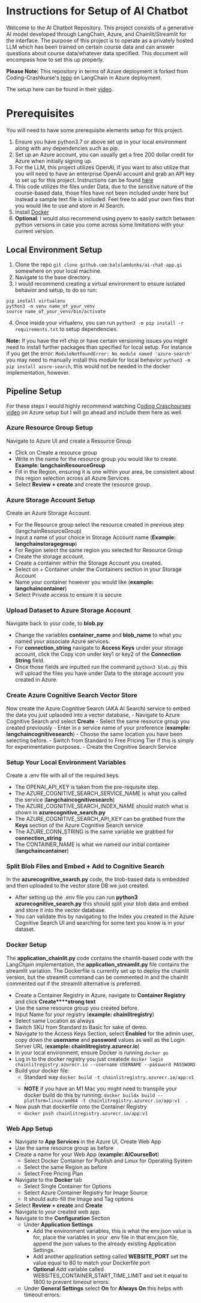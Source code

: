 # Instructions for Setup of AI Chatbot

Welcome to the AI Chatbot Repository. This project consists of a generative AI model developed through LangChain, Azure, and Chainlit/Streamlit for the interface. The purpose of this project is to operate as a privately hosted LLM which has been trained on certain course data and can answer questions about course data/whatever data specified. This document will encompass how to set this up properly.

**Please Note:** This repository in terms of Azure deployment is forked from Coding-Crashkurse's [repo](https://github.com/Coding-Crashkurse/LangChain-On-Azure/commits?author=Coding-Crashkurse)  on LangChain in Azure deployment. 

The setup here can be found in their [video](https://www.youtube.com/watch?v=WAedZvSDZAI).

# Prerequisites

You will need to have some prerequisite elements setup for this project.

 1. Ensure you have python3.7 or above set up in your local environment along with any dependencies such as pip.
 2. Set up an Azure account, you can usually get a free 200 dollar credit for Azure when initially signing up.
 3. For the LLM, this project utilizes OpenAI, if you want to also utilize that you will need to have an enterprise OpenAI account and grab an API key to set up for this project. Instructions can be found [here](https://platform.openai.com/docs/quickstart?context=python)
 4. This code utilizes the files under Data, due to the sensitive nature of the course-based data, those files have not been included under here but instead a sample text file is included. Feel free to add your own files that you would like to use and store in AI Search. 
 5. Install [Docker](https://www.docker.com/get-started/)
 6. **Optional**: I would also recommend using pyenv to easily switch between python versions in case you come across some limitations with your current version.

## Local Environment Setup
1. Clone the repo `git clone github.com:balslamdunks/ai-chat-app.gi` somewhere on your local machine.
2. Navigate to the base directory.
3. I would recommend creating a virtual environment to ensure isolated behavior and setup, to do so run:
```
pip install virtualenv
python3 -m venv name_of_your_venv
source name_of_your_venv/bin/activate
```
4. Once inside your virtualenv, you can run
`python3 -m pip install -r requirements.txt` to setup dependencies.

**Note:** If you have the m1 chip or have certain versioning issues you might need to install further packages than specified for local setup.
For instance if you get the error:
`ModuleNotFoundError: No module named 'azure-search'` you may need to manually install this module for local behavior `python3 -m pip install azure-search`, this would not be needed in the docker implementation, however.

## Pipeline Setup
For these steps I would highly recommend watching C[oding Craschourses video](https://www.youtube.com/watch?v=WAedZvSDZAI) on Azure setup but I will go ahead and include them here as well.


### Azure Resource Group Setup
Navigate to Azure UI and create a Resource Group
- Click on Create a resource group
- Write in the name for the resource group you would like to create. **Example:  langchainResourceGroup**
- Fill in the Region, ensuring it is one within your area, be consistent about this region selection across all Azure Services.
- Select **Review + create** and create the resource group.
### Azure Storage Account Setup

Create an Azure Storage Account.
- For the Resource group select the resource created in previous step (langchainResourceGroup)
- Input a name of your choice in Storage Account name (**Example: langchainstoragegroup**)
- For Region select the same region you selected for Resource Group
- Create the storage account.
-	Create a container within the Storage Account you created.
- Select on + Container under the Containers section in your Storage Account
- Name your container however you would like (**example:  langchaincontainer**)
- Select Private access to ensure it is secure
### Upload Dataset to Azure Storage Account
Navigate back to your code, to **blob.py**
- Change the variables **container_name** and **blob_name** to what you named your associate Azure services. 
- For **connection_string** navigate to **Access Keys** under your storage account, click the Copy icon under key1 or key2 of the **Connection String** field.
- Once those fields are inputted run the command `python3 blob.py` this will upload the files you have under Data to the storage account you created in Azure.
### Create Azure Cognitive Search Vector Store
Now create the Azure Cognitive Search (AKA AI Search) service to embed the data you just uplaoded into a vector database,
	- Navigate to Azure Cognitive Search and select **Create**
	- Select the same resource group you created previously
	- Enter in a service name of your preference (**example: langchaincognitivesearch**)
	- Choose the same location you have been selecting before.
	- Switch from Standard to Free Pricing Tier if this is simply for experimentation purposes.
	- Create the Cognitive Search Service
### Setup Your Local Environment Variables
Create a .env file with all of the required keys. 
- The OPENAI_API_KEY is taken from the pre-requisite step.
- The AZURE_COGNITIVE_SEARCH_SERVICE_NAME is what you called the service (**langchaincognitivesearch**)
 - The AZURE_COGNITIVE_SEARCH_INDEX_NAME should match what is shown in **azurecognitive_search.py**
- The AZURE_COGNITIVE_SEARCH_API_KEY can be grabbed from the **Keys** section of the Azure Cognitive Search service
- The AZURE_CONN_STRING is the same variable we grabbed for **connection_string**
 - The CONTAINER_NAME is what we named our initial container (**langchaincontainer**)
### Split Blob Files and Embed + Add to Cognitive Search
In the **azurecognitive_search.py** code, the blob-based data is embedded and then uploaded to the vector store DB we just created.
- After setting up the .env file you can run **python3 azurecognitive_search.py** this should split your blob data and embed and store it into the vector database.
- You can validate this by navigating to the Index you created in the Azure Cognitive Search UI and searching for some text you know is in your dataset.
### Docker Setup
The **application_chainlit.py** code contains the chainlit-based code with the LangChjain implementation, the **application_streamlit.py** file contains the streamlit variation. The Dockerfile is currently set up to deploy the chainlit version, but the streamlit command can be commented in and the chainlit commented out if the streamlit alternative is preferred.

- Create a Container Registry in Azure, navigate to **Container Registry** and click **Create****strong text**
- Use the same resource group you created before.
- Input Name for your registry (**example: chainlitregistry**) 
- Select same Location as always
- Switch SKU from Standard to Basic for sake of demo.
- Navigate to the Access Keys Section, select **Enabled** for the admin user,  copy down the **username** and **password** values as well as the Login Server URL (**example: chainlitregistry.azurecr.io**) 
- In your local environment, ensure Docker is running 
```docker ps```
- Log in to the docker registry you just createde `docker login chainlitregistry.azurecr.io --username USERNAME --password PASSWORD `
- Build your docker file:
	- Standard way `docker build -t chainlitregistry.azurecr.io/app:v1  .`
	- **NOTE** if you have an M1 Mac you might need to transpile your docker build do this by running: `docker buildx build --platform=linux/amd64 -t chainlitregistry.azurecr.io/app:v1  . `
- Now push that dockerfile onto the Container Registry
	- `docker push chainlitregistry.azurecr.io/app:v1`

### Web App Setup
- Navigate to **App Services** in the Azure UI, Create Web App
- Use the same resource group as before
- Create a name for your Web App (**example: AICourseBot**)
	- Select Docker Container for Publish and Linux for Operating System
	- Select the same Region as before
	- Select Free Pricing Plan
- Navigate to the **Docker** tab
	- Select Single Container for Options
	- Select Azure Container Registry for Image Source
	- It should auto-fill the Image and Tag options
- Select **Review + create** and **Create**
- Navigate to your created web app.
- Navigate to the **Configuration** Section
	- Under **Application Settings** 
		- Add the environment variables, this is what the env.json value is for, place the variables in your .env file in that env.json file, append the json values to the already existing Application Settings.
		- Add another application setting called **WEBSITE_PORT** set the value equal to 80 to match your Dockerfile port
		- **Optional** Add variable called WEBSITES_CONTAINER_START_TIME_LIMIT and set it equal to 1800 to prevent timeout errors.
	- Under **General Settings** select **On** for **Always On** this helps with timeout errors.


	
	
